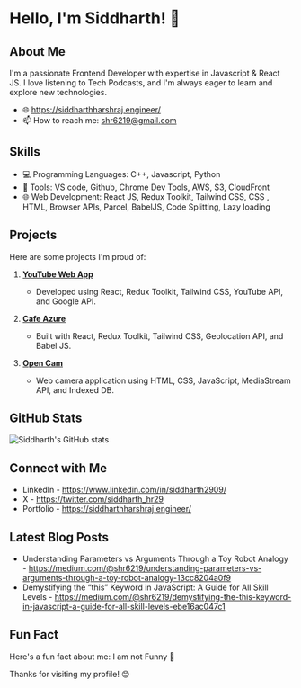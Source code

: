 # Hello, I'm Siddharth! 👋

## About Me

I'm a passionate Frontend Developer with expertise in Javascript & React JS. I love listening to Tech Podcasts, and I'm always eager to learn and explore new technologies.

- 🌐 https://siddharthharshraj.engineer/
- 📫 How to reach me: shr6219@gmail.com

## Skills

- 💻 Programming Languages: C++, Javascript, Python
- 🚀 Tools: VS code, Github, Chrome Dev Tools, AWS, S3, CloudFront 
- 🌐 Web Development: React JS, Redux Toolkit, Tailwind CSS, CSS , HTML, Browser APIs, Parcel, BabelJS, Code Splitting, Lazy loading 


## Projects

Here are some projects I'm proud of:

1. **[YouTube Web App](https://mytube29.netlify.app/)**
   - Developed using React, Redux Toolkit, Tailwind CSS, YouTube API, and Google API.

2. **[Cafe Azure](https://cafe-azure29.netlify.app/)**
   - Built with React, Redux Toolkit, Tailwind CSS, Geolocation API, and Babel JS.

3. **[Open Cam](https://opencam-29.netlify.app/)**
   - Web camera application using HTML, CSS, JavaScript, MediaStream API, and Indexed DB.


## GitHub Stats

![Siddharth's GitHub stats](https://github-readme-stats.vercel.app/api?username=siddharthharshraj&show_icons=true&bg_color=00000000)

## Connect with Me

- LinkedIn - https://www.linkedin.com/in/siddharth2909/
- X - https://twitter.com/siddharth_hr29
- Portfolio - https://siddharthharshraj.engineer/

## Latest Blog Posts

- Understanding Parameters vs Arguments Through a Toy Robot Analogy - https://medium.com/@shr6219/understanding-parameters-vs-arguments-through-a-toy-robot-analogy-13cc8204a0f9
- Demystifying the “this” Keyword in JavaScript: A Guide for All Skill Levels - https://medium.com/@shr6219/demystifying-the-this-keyword-in-javascript-a-guide-for-all-skill-levels-ebe16ac047c1

## Fun Fact

Here's a fun fact about me: I am not Funny 🤣

Thanks for visiting my profile! 😊
